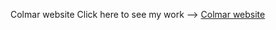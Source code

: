 Colmar website
Click here to see my work --> [Colmar website](https://20-nuttanicha-colmar.vercel.app/)
